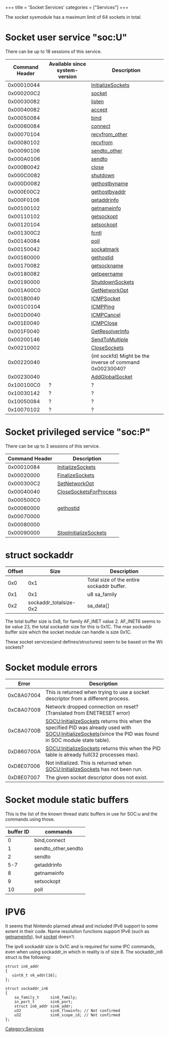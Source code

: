 +++
title = 'Socket Services'
categories = ["Services"]
+++

The socket sysmodule has a maximum limit of 64 sockets in total.

# Socket user service "soc:U"

There can be up to 18 sessions of this service.

| Command Header | Available since system-version | Description                                              |
|----------------|--------------------------------|----------------------------------------------------------|
| 0x00010044     |                                | [InitializeSockets](SOCU:InitializeSockets "wikilink")   |
| 0x000200C2     |                                | [socket](SOCU:socket "wikilink")                         |
| 0x00030082     |                                | [listen](SOCU:listen "wikilink")                         |
| 0x00040082     |                                | [accept](SOCU:accept "wikilink")                         |
| 0x00050084     |                                | [bind](SOCU:bind "wikilink")                             |
| 0x00060084     |                                | [connect](SOCU:connect "wikilink")                       |
| 0x00070104     |                                | [recvfrom_other](SOCU:recvfrom_other "wikilink")         |
| 0x00080102     |                                | [recvfrom](SOCU:recvfrom "wikilink")                     |
| 0x00090106     |                                | [sendto_other](SOCU:sendto_other "wikilink")             |
| 0x000A0106     |                                | [sendto](SOCU:sendto "wikilink")                         |
| 0x000B0042     |                                | [close](SOCU:close "wikilink")                           |
| 0x000C0082     |                                | [shutdown](SOCU:shutdown "wikilink")                     |
| 0x000D0082     |                                | [gethostbyname](SOCU:gethostbyname "wikilink")           |
| 0x000E00C2     |                                | [gethostbyaddr](SOCU:gethostbyaddr "wikilink")           |
| 0x000F0106     |                                | [getaddrinfo](SOCU:getaddrinfo "wikilink")               |
| 0x00100102     |                                | [getnameinfo](SOCU:getnameinfo "wikilink")               |
| 0x00110102     |                                | [getsockopt](SOCU:getsockopt "wikilink")                 |
| 0x00120104     |                                | [setsockopt](SOCU:setsockopt "wikilink")                 |
| 0x001300C2     |                                | [fcntl](SOCU:fcntl "wikilink")                           |
| 0x00140084     |                                | [poll](SOCU:poll "wikilink")                             |
| 0x00150042     |                                | [sockatmark](SOCU:sockatmark "wikilink")                 |
| 0x00160000     |                                | [gethostid](SOCU:gethostid "wikilink")                   |
| 0x00170082     |                                | [getsockname](SOCU:getsockname "wikilink")               |
| 0x00180082     |                                | [getpeername](SOCU:getpeername "wikilink")               |
| 0x00190000     |                                | [ShutdownSockets](SOCU:ShutdownSockets "wikilink")       |
| 0x001A00C0     |                                | [GetNetworkOpt](SOCU:GetNetworkOpt "wikilink")           |
| 0x001B0040     |                                | [ICMPSocket](SOCU:ICMPSocket "wikilink")                 |
| 0x001C0104     |                                | [ICMPPing](SOCU:ICMPPing "wikilink")                     |
| 0x001D0040     |                                | [ICMPCancel](SOCU:ICMPCancel "wikilink")                 |
| 0x001E0040     |                                | [ICMPClose](SOCU:ICMPClose "wikilink")                   |
| 0x001F0040     |                                | [GetResolverInfo](SOCU:GetResolverInfo "wikilink")       |
| 0x00200146     |                                | [SendToMultiple](SOCU:SendToMultiple "wikilink")         |
| 0x00210002     |                                | [CloseSockets](SOCU:CloseSockets "wikilink")             |
| 0x00220040     |                                | (int sockfd) Might be the inverse of command 0x00230040? |
| 0x00230040     |                                | [AddGlobalSocket](SOCU:AddGlobalSocket "wikilink")       |
| 0x100100C0     | ?                              | ?                                                        |
| 0x10030142     | ?                              | ?                                                        |
| 0x10050084     | ?                              | ?                                                        |
| 0x10070102     | ?                              | ?                                                        |

# Socket privileged service "soc:P"

There can be up to 3 sessions of this service.

| Command Header | Description                                                      |
|----------------|------------------------------------------------------------------|
| 0x00010084     | [InitializeSockets](SOCP:InitializeSockets "wikilink")           |
| 0x00020000     | [FinalizeSockets](SOCP:FinalizeSockets "wikilink")               |
| 0x000300C2     | [SetNetworkOpt](SOCP:SetNetworkOpt "wikilink")                   |
| 0x00040040     | [CloseSocketsForProcess](SOCP:CloseSocketsForProcess "wikilink") |
| 0x000500C0     |                                                                  |
| 0x00060000     | [gethostid](SOCP:gethostid "wikilink")                           |
| 0x00070000     |                                                                  |
| 0x00080000     |                                                                  |
| 0x00090000     | [StopInitializeSockets](SOCP:StopInitializeSockets "wikilink")   |

# struct sockaddr

| Offset | Size                   | Description                               |
|--------|------------------------|-------------------------------------------|
| 0x0    | 0x1                    | Total size of the entire sockaddr buffer. |
| 0x1    | 0x1                    | u8 sa_family                              |
| 0x2    | sockaddr_totalsize-0x2 | sa_data\[\]                               |

The total buffer size is 0x8, for family AF_INET value 2. AF_INET6 seems
to be value 23, the total sockaddr size for this is 0x1C. The max
sockaddr buffer size which the socket module can handle is size 0x1C.

These socket services(and defines/structures) seem to be based on the
Wii sockets?

# Socket module errors

| Error      | Description                                                                                                                                                                                                                           |
|------------|---------------------------------------------------------------------------------------------------------------------------------------------------------------------------------------------------------------------------------------|
| 0xC8A07004 | This is returned when trying to use a socket descriptor from a different process.                                                                                                                                                     |
| 0xC8A07009 | Network dropped connection on reset? (Translated from ENETRESET error)                                                                                                                                                                |
| 0xC8A0700B | [SOCU:InitializeSockets](SOCU:InitializeSockets "wikilink") returns this when the specified PID was already used with [SOCU:InitializeSockets](SOCU:InitializeSockets "wikilink")(since the PID was found in SOC module state table). |
| 0xD860700A | [SOCU:InitializeSockets](SOCU:InitializeSockets "wikilink") returns this when the PID table is already full(32 processes max).                                                                                                        |
| 0xD8E07006 | Not initialized. This is returned when [SOCU:InitializeSockets](SOCU:InitializeSockets "wikilink") has not been run.                                                                                                                  |
| 0xD8E07007 | The given socket descriptor does not exist.                                                                                                                                                                                           |

# Socket module static buffers

This is the list of the known thread static buffers in use for SOC:u and
the commands using those.

| buffer ID | commands            |
|-----------|---------------------|
| 0         | bind,connect        |
| 1         | sendto_other,sendto |
| 2         | sendto              |
| 5-7       | getaddrinfo         |
| 8         | getnameinfo         |
| 9         | setsockopt          |
| 10        | poll                |

# IPV6

It seems that Nintendo planned ahead and included IPv6 support to some
extent in their code. Name resolution functions support IPv6 (such as
[getnameinfo](SOCU:getnameinfo "wikilink")), but
[socket](SOCU:socket "wikilink") doesn't.

The ipv6 sockaddr size is 0x1C and is required for some IPC commands,
even when using sockaddr_in which in reality is of size 8. The
sockaddr_in6 struct is the following:

```
struct in6_addr
{
   uint8_t s6_addr[16];
};
```

```
struct sockaddr_in6
{
    sa_family_t     sin6_family;
    in_port_t       sin6_port;
    struct in6_addr sin6_addr;
    u32             sin6_flowinfo; // Not confirmed
    u32             sin6_scope_id; // Not confirmed
};
```

[Category:Services](Category:Services "wikilink")